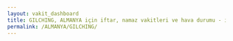```yaml
---
layout: vakit_dashboard
title: GILCHING, ALMANYA için iftar, namaz vakitleri ve hava durumu - ilçe/eyalet seç
permalink: /ALMANYA/GILCHING/
---
```


<script type="text/javascript">
  var GLOBAL_COUNTRY = 'ALMANYA';
  var GLOBAL_CITY = 'GILCHING';
  var GLOBAL_STATE = '';
  var lat = 72;
  var lon = 21;
</script>
